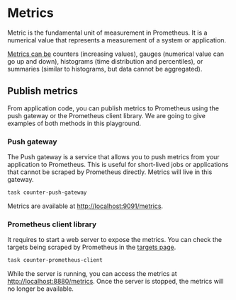 # Metrics

Metric is the fundamental unit of measurement in Prometheus. It is a numerical
value that represents a measurement of a system or application.

[Metrics can be](https://prometheus.io/docs/concepts/metric_types/) counters
(increasing values), gauges (numerical value can go up and down), histograms
(time distribution and percentiles), or summaries (similar to histograms, but
data cannot be aggregated).

## Publish metrics

From application code, you can publish metrics to Prometheus using the push
gateway or the Prometheus client library. We are going to give examples of both
methods in this playground.

### Push gateway

The Push gateway is a service that allows you to push metrics from your
application to Prometheus. This is useful for short-lived jobs or applications
that cannot be scraped by Prometheus directly. Metrics will live in this
gateway.

```bash
task counter-push-gateway
```

Metrics are available at
[http://localhost:9091/metrics](http://localhost:9091/metrics).

### Prometheus client library

It requires to start a web server to expose the metrics. You can check the
targets being scraped by Prometheus in the
[targets page](http://localhost:9090/targets).

```bash
task counter-prometheus-client
```

While the server is running, you can access the metrics at
[http://localhost:8880/metrics](http://localhost:8880/metrics). Once the server
is stopped, the metrics will no longer be available.
